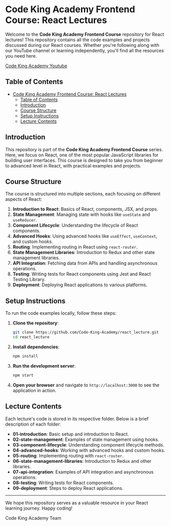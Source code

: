 # Code King Academy Frontend Course: React Lectures

Welcome to the **Code King Academy Frontend Course** repository for React lectures! This repository contains all the code examples and projects discussed during our React courses. Whether you're following along with our YouTube channel or learning independently, you'll find all the resources you need here.

[Code King Academy Youtube](https://www.youtube.com/channel/UCJoqs9hXVD2gdZusrhSRN9A)

## Table of Contents

- [Code King Academy Frontend Course: React Lectures](#code-king-academy-frontend-course-react-lectures)
  - [Table of Contents](#table-of-contents)
  - [Introduction](#introduction)
  - [Course Structure](#course-structure)
  - [Setup Instructions](#setup-instructions)
  - [Lecture Contents](#lecture-contents)

## Introduction

This repository is part of the **Code King Academy Frontend Course** series. Here, we focus on React, one of the most popular JavaScript libraries for building user interfaces. This course is designed to take you from beginner to advanced level in React, with practical examples and projects.

## Course Structure

The course is structured into multiple sections, each focusing on different aspects of React:

1. **Introduction to React**: Basics of React, components, JSX, and props.
2. **State Management**: Managing state with hooks like `useState` and `useReducer`.
3. **Component Lifecycle**: Understanding the lifecycle of React components.
4. **Advanced Hooks**: Using advanced hooks like `useEffect`, `useContext`, and custom hooks.
5. **Routing**: Implementing routing in React using `react-router`.
6. **State Management Libraries**: Introduction to Redux and other state management libraries.
7. **API Integration**: Fetching data from APIs and handling asynchronous operations.
8. **Testing**: Writing tests for React components using Jest and React Testing Library.
9. **Deployment**: Deploying React applications to various platforms.

## Setup Instructions

To run the code examples locally, follow these steps:

1. **Clone the repository**:

   ```bash
   git clone https://github.com/Code-King-Academy/react_lecture.git
   cd react_lecture
   ```

2. **Install dependencies**:

   ```bash
   npm install
   ```

3. **Run the development server**:

   ```bash
   npm start
   ```

4. **Open your browser** and navigate to `http://localhost:3000` to see the application in action.

## Lecture Contents

Each lecture's code is stored in its respective folder. Below is a brief description of each folder:

- **01-introduction**: Basic setup and introduction to React.
- **02-state-management**: Examples of state management using hooks.
- **03-component-lifecycle**: Understanding component lifecycle methods.
- **04-advanced-hooks**: Working with advanced hooks and custom hooks.
- **05-routing**: Implementing routing with `react-router`.
- **06-state-management-libraries**: Introduction to Redux and other libraries.
- **07-api-integration**: Examples of API integration and asynchronous operations.
- **08-testing**: Writing tests for React components.
- **09-deployment**: Steps to deploy React applications.

---

We hope this repository serves as a valuable resource in your React learning journey. Happy coding!

Code King Academy Team
